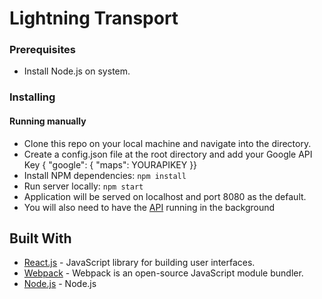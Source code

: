 # Lightning Transport

### Prerequisites

- Install Node.js on system.

### Installing

#### Running manually

- Clone this repo on your local machine and navigate into the directory.
- Create a config.json file at the root directory and add your Google API Key { "google": { "maps": YOURAPIKEY }}
- Install NPM dependencies: ```npm install```
- Run server locally: ```npm start```
- Application will be served on localhost and port 8080 as the default.
- You will also need to have the [API](https://github.com/jaysig/lightningTransportAPI) running in the background


## Built With

* [React.js](https://reactjs.org/) - JavaScript library for building user interfaces.
* [Webpack](https://webpack.js.org) - Webpack is an open-source JavaScript module bundler.
* [Node.js](http://www.nodejs.org) - Node.js
